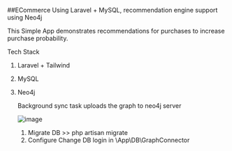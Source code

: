 ##ECommerce Using Laravel + MySQL, recommendation engine support using Neo4j

This Simple App demonstrates recommendations for purchases to increase purchase probability. 

Tech Stack
1. Laravel + Tailwind 
2. MySQL
3. Neo4j

   Background sync task uploads the graph to neo4j server

   ![image](https://github.com/user-attachments/assets/e2c3d5f9-845c-48da-8123-970625a51517)

   1. Migrate DB >> php artisan migrate
   2. Configure Change DB login in \App\DB\GraphConnector
